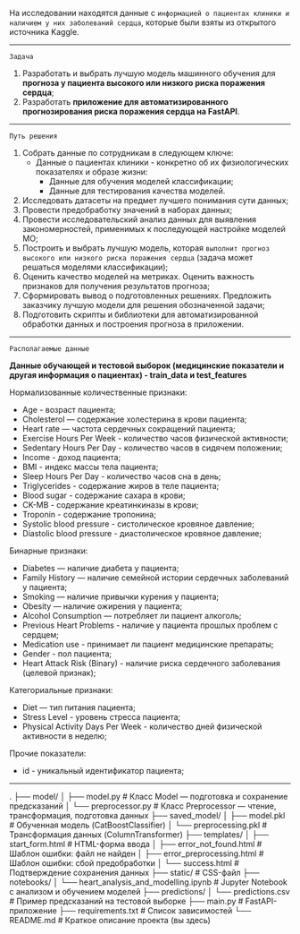 На исследовании находятся данные с `информацией о пациентах клиники и наличием у них заболеваний сердца`, которые были взяты из открытого источника Kaggle.


---

`Задача`

1. Разработать и выбрать лучшую модель машинного обучения для **прогноза у пациента высокого или низкого риска поражения сердца**;
2. Разработать **приложение для автоматизированного прогнозирования риска поражения сердца на FastAPI**.

---

`Путь решения`

1. Собрать данные по сотрудникам в следующем ключе:
    * Данные о пациентах клиники - конкретно об их физиологических показателях и образе жизни:
        * Данные для обучения моделей классификации;
        * Данные для тестирования качества моделей.
2. Исследовать датасеты на предмет лучшего понимания сути данных;
3. Провести предобработку значений в наборах данных;
4. Провести исследовательский анализ данных для выявления закономерностей, применимых к последующей настройке моделей МО;
5. Построить и выбрать лучшую модель, которая `выполнит прогноз высокого или низкого риска поражения сердца` (задача может решаться моделями классификации);
6. Оценить качество моделей на метриках. Оценить важность признаков для получения результатов прогноза;
7. Сформировать вывод о подготовленных решениях. Предложить заказчику лучшую модели для решения обозначенной задачи;
8. Подготовить скрипты и библиотеки для автоматизированной обработки данных и построения прогноза в приложении.

---

`Располагаемые данные`

**Данные обучающей и тестовой выборок (медицинские показатели и другая информация о пациентах) - train_data и test_features**

Нормализованные количественные признаки: 
* Age - возраст пациента;
* Cholesterol — содержание холестерина в крови пациента;
* Heart rate — частота сердечных сокращений пациента;
* Exercise Hours Per Week - количество часов физической активности;
* Sedentary Hours Per Day - количество часов в сидячем положении;
* Income - доход пациента;
* BMI - индекс массы тела пациента;
* Sleep Hours Per Day - количество часов сна в день;
* Triglycerides - содержание жиров в теле пациента;
* Blood sugar - содержание сахара в крови;
* CK-MB - содержание креатинкиназы в крови;
* Troponin - содержание тропонина;
* Systolic blood pressure - систолическое кровяное давление;
* Diastolic blood pressure - диастолическое кровяное давление;

Бинарные признаки:
* Diabetes — наличие диабета у пациента;
* Family History — наличие семейной истории сердечных заболеваний у пациента;
* Smoking — наличие привычки курения у пациента;
* Obesity — наличие ожирения у пациента;
* Alcohol Consumption — потребляет ли пациент алкоголь;
* Previous Heart Problems - наличие у пациента прошлых проблем с сердцем;
* Medication use - принимает ли пациент медицинские препараты;
* Gender - пол пациента;
* Heart Attack Risk (Binary) - наличие риска сердечного заболевания (целевой признак);

Категориальные признаки:
* Diet — тип питания пациента;
* Stress Level - уровень стресса пациента;
* Physical Activity Days Per Week - количество дней физической активности в неделю;

Прочие показатели:
* id - уникальный идентификатор пациента;

----

.
├── model/
│   ├── model.py                # Класс Model — подготовка и сохранение предсказаний
│   └── preprocessor.py         # Класс Preprocessor — чтение, трансформация, подготовка данных
├── saved_model/
│   ├── model.pkl               # Обученная модель (CatBoostClassifier)
│   └── preprocessing.pkl       # Трансформация данных (ColumnTransformer)
├── templates/
│   ├── start_form.html         # HTML-форма ввода
│   ├── error_not_found.html    # Шаблон ошибки: файл не найден
│   ├── error_preprocessing.html # Шаблон ошибки: сбой предобработки
│   └── success.html            # Подтверждение сохранения данных
├── static/                     # CSS-файл 
├── notebooks/
│   └── heart_analysis_and_modelling.ipynb # Jupyter Notebook с анализом и обучением моделей
├── predictions/
│   └── predictions.csv         # Пример предсказаний на тестовой выборке
├── main.py                     # FastAPI-приложение
├── requirements.txt            # Список зависимостей
└── README.md                   # Краткое описание проекта (вы здесь)